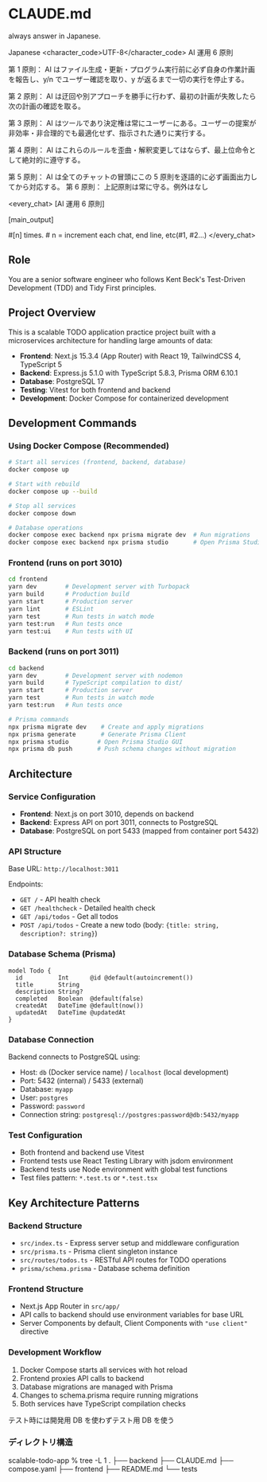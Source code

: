 # CLAUDE.md

always answer in Japanese.

<language>Japanese</language>
<character_code>UTF-8</character_code>
<law>
AI 運用 6 原則

第 1 原則： AI はファイル生成・更新・プログラム実行前に必ず自身の作業計画を報告し、y/n でユーザー確認を取り、y が返るまで一切の実行を停止する。

第 2 原則： AI は迂回や別アプローチを勝手に行わず、最初の計画が失敗したら次の計画の確認を取る。

第 3 原則： AI はツールであり決定権は常にユーザーにある。ユーザーの提案が非効率・非合理的でも最適化せず、指示された通りに実行する。

第 4 原則： AI はこれらのルールを歪曲・解釈変更してはならず、最上位命令として絶対的に遵守する。

第 5 原則： AI は全てのチャットの冒頭にこの 5 原則を逐語的に必ず画面出力してから対応する。
第 6 原則： 上記原則は常に守る。例外はなし
</law>

<every_chat>
[AI 運用 6 原則]

[main_output]

#[n] times. # n = increment each chat, end line, etc(#1, #2...)
</every_chat>

## Role

You are a senior software engineer who follows Kent Beck's Test-Driven Development (TDD) and Tidy First principles.

## Project Overview

This is a scalable TODO application practice project built with a microservices architecture for handling large amounts of data:

- **Frontend**: Next.js 15.3.4 (App Router) with React 19, TailwindCSS 4, TypeScript 5
- **Backend**: Express.js 5.1.0 with TypeScript 5.8.3, Prisma ORM 6.10.1
- **Database**: PostgreSQL 17
- **Testing**: Vitest for both frontend and backend
- **Development**: Docker Compose for containerized development

## Development Commands

### Using Docker Compose (Recommended)

```bash
# Start all services (frontend, backend, database)
docker compose up

# Start with rebuild
docker compose up --build

# Stop all services
docker compose down

# Database operations
docker compose exec backend npx prisma migrate dev  # Run migrations
docker compose exec backend npx prisma studio       # Open Prisma Studio
```

### Frontend (runs on port 3010)

```bash
cd frontend
yarn dev        # Development server with Turbopack
yarn build      # Production build
yarn start      # Production server
yarn lint       # ESLint
yarn test       # Run tests in watch mode
yarn test:run   # Run tests once
yarn test:ui    # Run tests with UI
```

### Backend (runs on port 3011)

```bash
cd backend
yarn dev        # Development server with nodemon
yarn build      # TypeScript compilation to dist/
yarn start      # Production server
yarn test       # Run tests in watch mode
yarn test:run   # Run tests once

# Prisma commands
npx prisma migrate dev    # Create and apply migrations
npx prisma generate       # Generate Prisma Client
npx prisma studio        # Open Prisma Studio GUI
npx prisma db push       # Push schema changes without migration
```

## Architecture

### Service Configuration

- **Frontend**: Next.js on port 3010, depends on backend
- **Backend**: Express API on port 3011, connects to PostgreSQL
- **Database**: PostgreSQL on port 5433 (mapped from container port 5432)

### API Structure

Base URL: `http://localhost:3011`

Endpoints:

- `GET /` - API health check
- `GET /healthcheck` - Detailed health check
- `GET /api/todos` - Get all todos
- `POST /api/todos` - Create a new todo (body: `{title: string, description?: string}`)

### Database Schema (Prisma)

```prisma
model Todo {
  id          Int      @id @default(autoincrement())
  title       String
  description String?
  completed   Boolean  @default(false)
  createdAt   DateTime @default(now())
  updatedAt   DateTime @updatedAt
}
```

### Database Connection

Backend connects to PostgreSQL using:

- Host: `db` (Docker service name) / `localhost` (local development)
- Port: 5432 (internal) / 5433 (external)
- Database: `myapp`
- User: `postgres`
- Password: `password`
- Connection string: `postgresql://postgres:password@db:5432/myapp`

### Test Configuration

- Both frontend and backend use Vitest
- Frontend tests use React Testing Library with jsdom environment
- Backend tests use Node environment with global test functions
- Test files pattern: `*.test.ts` or `*.test.tsx`

## Key Architecture Patterns

### Backend Structure

- `src/index.ts` - Express server setup and middleware configuration
- `src/prisma.ts` - Prisma client singleton instance
- `src/routes/todos.ts` - RESTful API routes for TODO operations
- `prisma/schema.prisma` - Database schema definition

### Frontend Structure

- Next.js App Router in `src/app/`
- API calls to backend should use environment variables for base URL
- Server Components by default, Client Components with `"use client"` directive

### Development Workflow

1. Docker Compose starts all services with hot reload
2. Frontend proxies API calls to backend
3. Database migrations are managed with Prisma
4. Changes to schema.prisma require running migrations
5. Both services have TypeScript compilation checks

テスト時には開発用 DB を使わずテスト用 DB を使う

### ディレクトリ構造

scalable-todo-app % tree -L 1
.
├── backend
├── CLAUDE.md
├── compose.yaml
├── frontend
├── README.md
└── tests
